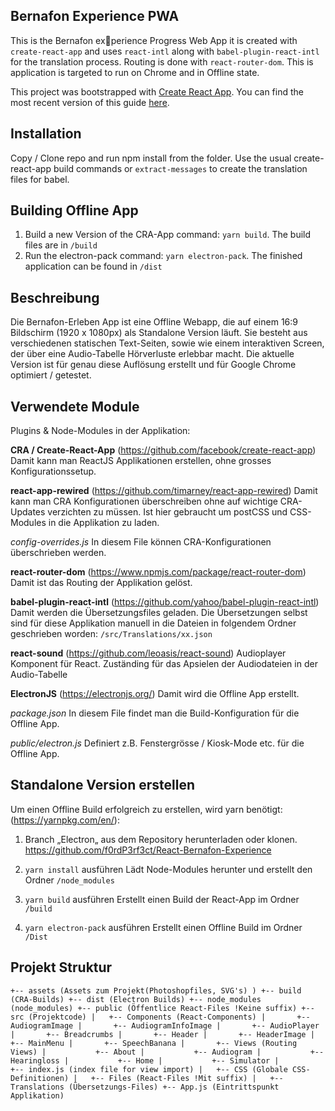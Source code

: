 ## Bernafon Experience PWA

This is the Bernafon experience Progress Web App it is created with `create-react-app` and uses `react-intl` along with `babel-plugin-react-intl` for the translation process.
Routing is done with `react-router-dom`. This is application is targeted to run on Chrome and in Offline state.

This project was bootstrapped with [Create React App](https://github.com/facebookincubator/create-react-app).
You can find the most recent version of this guide [here](https://github.com/facebookincubator/create-react-app/blob/master/packages/react-scripts/template/README.md).

## Installation
Copy / Clone repo and run npm install from the folder. Use the usual create-react-app build commands or `extract-messages` to create the translation files for babel.

## Building Offline App
1. Build a new Version of the CRA-App command: `yarn build`. The build files are in `/build`
2. Run the electron-pack command: `yarn electron-pack`.  The finished application can be found in `/dist`

## Beschreibung
Die Bernafon-Erleben App ist eine Offline Webapp, die auf einem 16:9 Bildschirm (1920 x 1080px) als 
Standalone Version läuft. Sie besteht aus verschiedenen statischen Text-Seiten, sowie wie einem interaktiven Screen, der über eine Audio-Tabelle Hörverluste erlebbar macht. Die aktuelle Version ist für genau diese Auflösung erstellt und für Google Chrome optimiert / getestet.

## Verwendete Module
Plugins & Node-Modules in der Applikation:

**CRA / Create-React-App** 
(https://github.com/facebook/create-react-app) 
Damit kann man ReactJS Applikationen erstellen, ohne grosses Konfigurationssetup. 

**react-app-rewired** 
(https://github.com/timarney/react-app-rewired)
Damit kann man CRA Konfigurationen überschreiben ohne auf wichtige CRA-Updates verzichten zu müssen. 
Ist hier gebraucht um postCSS und CSS-Modules in die Applikation zu laden.

*config-overrides.js*
In diesem File können CRA-Konfigurationen überschrieben werden.

**react-router-dom** 
(https://www.npmjs.com/package/react-router-dom)
Damit ist das Routing der Applikation gelöst.

**babel-plugin-react-intl** 
(https://github.com/yahoo/babel-plugin-react-intl)
Damit werden die Übersetzungsfiles geladen. Die Übersetzungen selbst sind für diese Applikation manuell in die Dateien in folgendem Ordner geschrieben worden: `/src/Translations/xx.json`

**react-sound** 
(https://github.com/leoasis/react-sound)
Audioplayer Komponent für React. Zuständing für das Apsielen der Audiodateien in der Audio-Tabelle

**ElectronJS**
(https://electronjs.org/) 
Damit wird die Offline App erstellt.

*package.json*
In diesem File findet man die Build-Konfiguration für die Offline App.

*public/electron.js*
Definiert z.B. Fenstergrösse / Kiosk-Mode etc. für die Offline App. 

## Standalone Version erstellen
Um einen Offline Build erfolgreich zu erstellen, wird yarn benötigt: (https://yarnpkg.com/en/):

1. Branch „Electron„ aus dem Repository herunterladen oder klonen.
https://github.com/f0rdP3rf3ct/React-Bernafon-Experience

2. `yarn install` ausführen
Lädt Node-Modules herunter und erstellt den Ordner `/node_modules`

3. `yarn build` ausführen 
Erstellt einen Build der React-App im Ordner `/build`

4. `yarn electron-pack` ausführen
Erstellt einen Offline Build im Ordner `/Dist`

## Projekt Struktur
`
+-- assets (Assets zum Projekt(Photoshopfiles, SVG's) )
+-- build (CRA-Builds)
+-- dist (Electron Builds)
+-- node_modules (node_modules)
+-- public (Öffentlice React-Files !Keine suffix)
+-- src (Projektcode)
|   +-- Components (React-Components)
|       +-- AudiogramImage
|       +-- AudiogramInfoImage
|       +-- AudioPlayer
|       +-- Breadcrumbs
|       +-- Header
|       +-- HeaderImage
|       +-- MainMenu
|       +-- SpeechBanana
|       +-- Views (Routing Views)
|           +-- About
|           +-- Audiogram
|           +-- Hearingloss
|           +-- Home
|           +-- Simulator
|           +-- index.js (index file for view import)
|   +-- CSS (Globale CSS-Definitionen)
|   +-- Files (React-Files !Mit suffix)
|   +-- Translations (Übersetzungs-Files)
+-- App.js (Eintrittspunkt Applikation)
`

